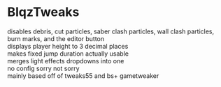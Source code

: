 # BlqzTweaks
disables debris, cut particles, saber clash particles, wall clash particles, burn marks, and the editor button  
displays player height to 3 decimal places  
makes fixed jump duration actually usable  
merges light effects dropdowns into one  
no config sorry not sorry  
mainly based off of tweaks55 and bs+ gametweaker